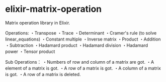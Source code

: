 # elixir-matrix-operation
Matrix operation library in Elixir.

Operations:
・Transpose
・Trace
・Determinant
・Cramer's rule (to solve linear_equations)
・Constant multiple
・Inverse matrix
・Product
・Addition
・Subtraction
・Hadamard product
・Hadamard division
・Hadamard power
・Tensor product


Sub Operations：
・Numbers of row and column of a matrix are got.
・A element of a matrix is got.
・A row of a matrix is got.
・A column of a matrix is got.
・A row of a matrix is deleted.
